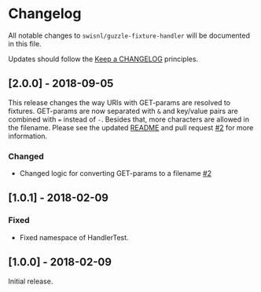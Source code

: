 # Changelog

All notable changes to `swisnl/guzzle-fixture-handler` will be documented in this file.

Updates should follow the [Keep a CHANGELOG](http://keepachangelog.com/) principles.

## [2.0.0] - 2018-09-05

This release changes the way URIs with GET-params are resolved to fixtures. GET-params are now separated with `&` and key/value pairs are combined with `=` instead of `-`. Besides that, more characters are allowed in the filename. Please see the updated [README](https://github.com/swisnl/php-http-fixture-client/blob/master/README.md) and pull request [#2](https://github.com/swisnl/php-http-fixture-client/pull/2) for more information.

### Changed
- Changed logic for converting GET-params to a filename [#2](https://github.com/swisnl/php-http-fixture-client/pull/2)

## [1.0.1] - 2018-02-09

### Fixed
- Fixed namespace of HandlerTest.

## [1.0.0] - 2018-02-09

Initial release.
